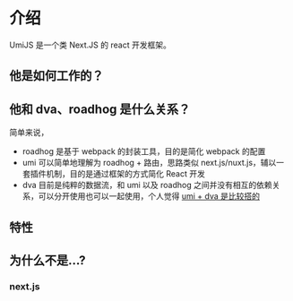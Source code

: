 
# 介绍

UmiJS 是一个类 Next.JS 的 react 开发框架。

## 他是如何工作的？

## 他和 dva、roadhog 是什么关系？

简单来说，

* roadhog 是基于 webpack 的封装工具，目的是简化 webpack 的配置
* umi 可以简单地理解为 roadhog + 路由，思路类似 next.js/nuxt.js，辅以一套插件机制，目的是通过框架的方式简化 React 开发
* dva 目前是纯粹的数据流，和 umi 以及 roadhog 之间并没有相互的依赖关系，可以分开使用也可以一起使用，个人觉得 [umi + dva 是比较搭的](https://github.com/sorrycc/blog/issues/66)

## 特性

## 为什么不是...?

### next.js
